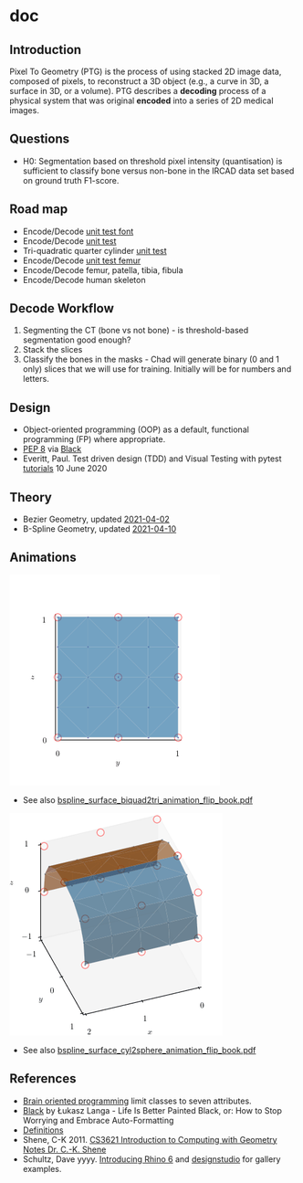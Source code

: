 # doc

## Introduction

Pixel To Geometry (PTG) is the process of using stacked 2D image data, composed of pixels, to reconstruct a 3D object (e.g., 
a curve in 3D, a surface in 3D, or a volume).
PTG describes a **decoding** process of a physical system that was original **encoded** into a series of 2D medical images.  

## Questions

* H0: Segmentation based on threshold pixel intensity (quantisation) is sufficient to classify bone versus non-bone in the IRCAD data set based on ground truth F1-score.

## Road map

* Encode/Decode [unit test font](unit-test-font.md)
* Encode/Decode [unit test](unit-test.md)
* Tri-quadratic quarter cylinder [unit test](unit-test-triquad-qtr-cyl.md)
* Encode/Decode [unit test femur](unit-test-femur.md)
* Encode/Decode femur, patella, tibia, fibula
* Encode/Decode human skeleton

## Decode Workflow

1. Segmenting the CT (bone vs not bone) - is threshold-based segmentation good enough?
2. Stack the slices
3. Classify the bones in the masks - Chad will generate binary (0 and 1 only) slices that we will use for training. Initially will be for numbers and letters.

## Design

* Object-oriented programming (OOP) as a default, functional programming (FP) where appropriate.
* [PEP 8](https://www.python.org/dev/peps/pep-0008/) via [Black](https://github.com/psf/black)
* Everitt, Paul.  Test driven design (TDD) and Visual Testing with pytest [tutorials](https://www.jetbrains.com/pycharm/guide/tutorials/visual_pytest/) 10 June 2020

## Theory

* Bezier Geometry, updated [2021-04-02](bezier/Bezier-Geometry-2021-04-02.pdf)
* B-Spline Geometry, updated [2021-04-10](bspline/B-Spline-Geometry-2021-04-10.pdf)

## Animations

![bspline_surface_biquad2tri_animation_opt](fig/bspline_surface_biquad2tri_animation_opt.gif)

* See also [bspline_surface_biquad2tri_animation_flip_book.pdf](fig/bspline_surface_biquad2tri_animation_flip_book.pdf)

![bspline_surface_cyl2sphere_animation_opt](fig/bspline_surface_cyl2sphere_animation_opt.gif)

* See also [bspline_surface_cyl2sphere_animation_flip_book.pdf](fig/bspline_surface_cyl2sphere_animation_flip_book.pdf) 

## References

* [Brain oriented programming](https://tobeva.com/articles/brain-oriented-programming/) limit classes to seven attributes.
* [Black](https://youtu.be/esZLCuWs_2Y) by Łukasz Langa - Life Is Better Painted Black, or: How to Stop Worrying and Embrace Auto-Formatting
* [Definitions](definitions.md)
* Shene, C-K 2011.  [CS3621 Introduction to Computing with Geometry Notes
Dr. C.-K. Shene](https://pages.mtu.edu/~shene/COURSES/cs3621/NOTES/notes.html)
* Schultz, Dave yyyy. [Introducing Rhino 6](https://www.linkedin.com/learning/introducing-rhino-6) and [designstudio](https://www.schultzeworks.com) for gallery examples.
